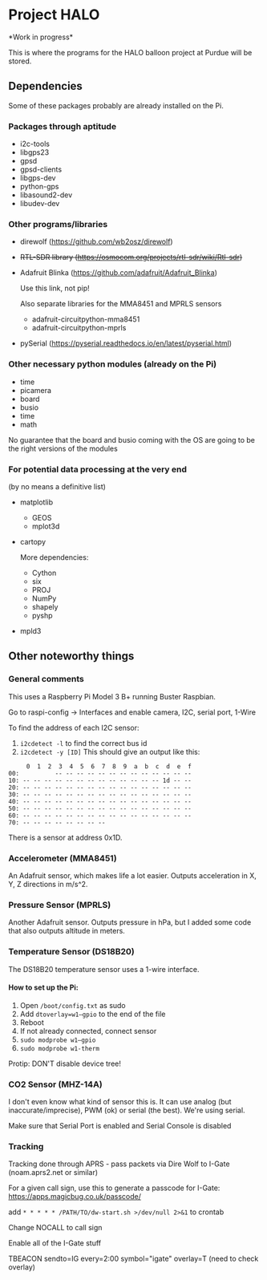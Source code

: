 # Project HALO

\*Work in progress\*

This is where the programs for the HALO balloon project at Purdue will be stored.

## Dependencies

Some of these packages probably are already installed on the Pi.

### Packages through aptitude
* i2c-tools
* libgps23
* gpsd
* gpsd-clients
* libgps-dev
* python-gps
* libasound2-dev
* libudev-dev

### Other programs/libraries
* direwolf (https://github.com/wb2osz/direwolf)
* ~~RTL-SDR library (https://osmocom.org/projects/rtl-sdr/wiki/Rtl-sdr)~~
* Adafruit Blinka (https://github.com/adafruit/Adafruit_Blinka)

  Use this link, not pip!

  Also separate libraries for the MMA8451 and MPRLS sensors
  * adafruit-circuitpython-mma8451
  * adafruit-circuitpython-mprls
* pySerial (https://pyserial.readthedocs.io/en/latest/pyserial.html)

### Other necessary python modules (already on the Pi)
* time
* picamera
* board
* busio
* time
* math

No guarantee that the board and busio coming with the OS are going to be the right versions of the modules

### For potential data processing at the very end
(by no means a definitive list)
* matplotlib
   * GEOS
   * mplot3d
* cartopy

  More dependencies:
   * Cython
   * six
   * PROJ
   * NumPy
   * shapely
   * pyshp
* mpld3

## Other noteworthy things

### General comments

This uses a Raspberry Pi Model 3 B+ running Buster Raspbian.

Go to raspi-config -> Interfaces and enable camera, I2C, serial port, 1-Wire

To find the address of each I2C sensor:

1. `i2cdetect -l` to find the correct bus id
2. `i2cdetect -y [ID]`
This should give an output like this:
```
     0  1  2  3  4  5  6  7  8  9  a  b  c  d  e  f
00:          -- -- -- -- -- -- -- -- -- -- -- -- -- 
10: -- -- -- -- -- -- -- -- -- -- -- -- -- 1d -- -- 
20: -- -- -- -- -- -- -- -- -- -- -- -- -- -- -- -- 
30: -- -- -- -- -- -- -- -- -- -- -- -- -- -- -- -- 
40: -- -- -- -- -- -- -- -- -- -- -- -- -- -- -- -- 
50: -- -- -- -- -- -- -- -- -- -- -- -- -- -- -- -- 
60: -- -- -- -- -- -- -- -- -- -- -- -- -- -- -- -- 
70: -- -- -- -- -- -- -- --
```
There is a sensor at address 0x1D.

### Accelerometer (MMA8451)

An Adafruit sensor, which makes life a lot easier.
Outputs acceleration in X, Y, Z directions in m/s^2.

### Pressure Sensor (MPRLS)

Another Adafruit sensor.
Outputs pressure in hPa, but I added some code that also outputs altitude in meters.

### Temperature Sensor (DS18B20)

The DS18B20 temperature sensor uses a 1-wire interface.

#### How to set up the Pi:

1. Open `/boot/config.txt` as sudo
2. Add `dtoverlay=w1–gpio` to the end of the file
3. Reboot
4. If not already connected, connect sensor
5. `sudo modprobe w1–gpio`
6. `sudo modprobe w1-therm`

Protip: DON'T disable device tree!

### CO2 Sensor (MHZ-14A)

I don't even know what kind of sensor this is. It can use analog (but inaccurate/imprecise), PWM (ok) or serial (the best). We're using serial.

Make sure that Serial Port is enabled and Serial Console is disabled

### Tracking

Tracking done through APRS - pass packets via Dire Wolf to I-Gate (noam.aprs2.net or similar)

For a given call sign, use this to generate a passcode for I-Gate: https://apps.magicbug.co.uk/passcode/

add `* * * * * /PATH/TO/dw-start.sh >/dev/null 2>&1` to crontab

Change NOCALL to call sign

Enable all of the I-Gate stuff

TBEACON sendto=IG every=2:00 symbol="igate" overlay=T (need to check overlay)
